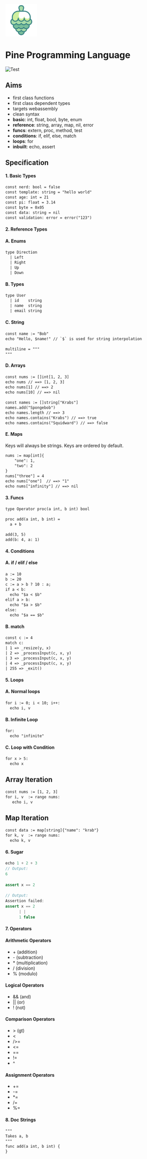 <img src="https://github.com/pyros2097/pine/raw/master/assets/pine.png" width="100" height="100">

# Pine Programming Language

![Test](https://github.com/pyros2097/yum/workflows/Test/badge.svg)

## Aims

- first class functions
- first class dependent types
- targets webassembly
- clean syntax
- **basic**: int, float, bool, byte, enum
- **reference**: string, array, map, nil, error
- **funcs**: extern, proc, method, test
- **conditions**: if, elif, else, match
- **loops**: for
- **inbuilt**: echo, assert

## Specification

#### 1. Basic Types

```golang
const nerd: bool = false
const template: string = "hello world"
const age: int = 21
const pi: float = 3.14
const byte = 0x05
const data: string = nil
const validation: error = error("123")
```

#### 2. Reference Types

#### A. Enums

```golang
type Direction
  | Left
  | Right
  | Up
  | Down
```

#### B. Types

```golang
type User
  | id    string
  | name  string
  | email string
```

#### C. String

```golang
const name := "Bob"
echo "Hello, $name!" // `$` is used for string interpolation

multiline = """
"""
```

#### D. Arrays

```golang
const nums := []int[1, 2, 3]
echo nums // ==> [1, 2, 3]
echo nums[1] // ==> 2
echo nums[10] // ==> nil

const names := []string["Krabs"]
names.add("Spongebob")
echo names.length // ==> 3
echo names.contains("Krabs") // ==> true
echo names.contains("Squidward") // ==> false
```

#### E. Maps

Keys will always be strings. Keys are ordered by default.

```golang
nums := map[int]{
    "one": 1,
    "two": 2
}
nums["three"] = 4
echo nums["one"]  // ==> "1"
echo nums["infinity"] // ==> nil
```

#### 3. Funcs

```golang
type Operator proc(a int, b int) bool

proc add(a int, b int) =
  a + b

add(3, 5)
add(b: 4, a: 1)
```

#### 4. Conditions

#### A. if / elif / else

```golang
a := 10
b := 20
c := a > b ? 10 : a;
if a < b:
  echo "$a < $b"
elif a > b:
  echo "$a > $b"
else:
  echo "$a == $b"
```

#### B. match

```golang
const c := 4
match c:
| 1 => _resize(y, x)
| 2 => _processInput(c, x, y)
| 3 => _processInput(c, x, y)
| 4 => _processInput(c, x, y)
| 255 => _exit()
```

#### 5. Loops

#### A. Normal loops

```golang
for i := 0; i < 10; i++:
  echo i, v
```

#### B. Infinite Loop

```golang
for:
  echo "infinite"
```

#### C. Loop with Condition

```golang
for x > 5:
  echo x
```

## Array Iteration

```golang
const nums := [1, 2, 3]
for i, v  := range nums:
   echo i, v
```

## Map Iteration

```golang
const data := map[string]{"name": "krab"}
for k, v  := range nums:
  echo k, v
```

#### 6. Sugar

```groovy
echo 1 + 2 + 3
// Output:
6

assert x == 2

// Output:
Assertion failed:
assert x == 2
      | |
      1 false
```

#### 7. Operators

#### Arithmetic Operators

- \+ (addition)
- \- (subtraction)
- \* (multiplication)
- / (division)
- % (modulo)

#### Logical Operators

- && (and)
- || (or)
- ! (not)

#### Comparison Operators

- \> (gt)
- <
- />=
- <=
- ==
- !=
- ^

#### Assignment Operators

- +=
- -=
- \*=
- /=
- %=

#### 8. Doc Strings

```golang
"""
Takes a, b
"""
func add(a int, b int) {
}
```
